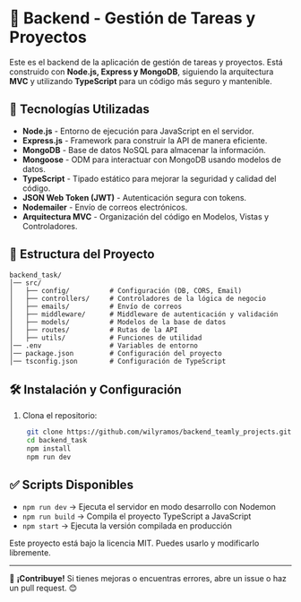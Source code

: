 # 📌 Backend - Gestión de Tareas y Proyectos

Este es el backend de la aplicación de gestión de tareas y proyectos. Está construido con **Node.js, Express y MongoDB**, siguiendo la arquitectura **MVC** y utilizando **TypeScript** para un código más seguro y mantenible.

## 🚀 Tecnologías Utilizadas

- **Node.js** - Entorno de ejecución para JavaScript en el servidor.
- **Express.js** - Framework para construir la API de manera eficiente.
- **MongoDB** - Base de datos NoSQL para almacenar la información.
- **Mongoose** - ODM para interactuar con MongoDB usando modelos de datos.
- **TypeScript** - Tipado estático para mejorar la seguridad y calidad del código.
- **JSON Web Token (JWT)** - Autenticación segura con tokens.
- **Nodemailer** - Envío de correos electrónicos.
- **Arquitectura MVC** - Organización del código en Modelos, Vistas y Controladores.

## 📂 Estructura del Proyecto

```
backend_task/
│── src/
│   ├── config/          # Configuración (DB, CORS, Email)
│   ├── controllers/     # Controladores de la lógica de negocio
│   ├── emails/          # Envío de correos
│   ├── middleware/      # Middleware de autenticación y validación
│   ├── models/          # Modelos de la base de datos
│   ├── routes/          # Rutas de la API
│   ├── utils/           # Funciones de utilidad
│── .env                 # Variables de entorno
│── package.json         # Configuración del proyecto
│── tsconfig.json        # Configuración de TypeScript
```

## 🛠 Instalación y Configuración

1. Clona el repositorio:
   ```sh
    git clone https://github.com/wilyramos/backend_teamly_projects.git
    cd backend_task
    npm install
    npm run dev

## ✅ Scripts Disponibles

- `npm run dev` → Ejecuta el servidor en modo desarrollo con Nodemon
- `npm run build` → Compila el proyecto TypeScript a JavaScript
- `npm start` → Ejecuta la versión compilada en producción

Este proyecto está bajo la licencia MIT. Puedes usarlo y modificarlo libremente.

---

📌 **¡Contribuye!** Si tienes mejoras o encuentras errores, abre un issue o haz un pull request. 😊
